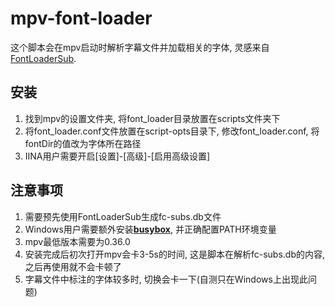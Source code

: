 # mpv-font-loader

这个脚本会在mpv启动时解析字幕文件并加载相关的字体, 灵感来自[FontLoaderSub](https://github.com/yzwduck/FontLoaderSub).

## 安装

1. 找到mpv的设置文件夹, 将font_loader目录放置在scripts文件夹下
2. 将font_loader.conf文件放置在script-opts目录下, 修改font_loader.conf, 将fontDir的值改为字体所在路径
3. IINA用户需要开启[设置]-[高级]-[启用高级设置]

## 注意事项

1. 需要预先使用FontLoaderSub生成fc-subs.db文件
2. Windows用户需要额外安装[**busybox**](https://frippery.org/busybox/), 并正确配置PATH环境变量
3. mpv最低版本需要为0.36.0
4. 安装完成后初次打开mpv会卡3-5s的时间, 这是脚本在解析fc-subs.db的内容, 之后再使用就不会卡顿了
5. 字幕文件中标注的字体较多时, 切换会卡一下(自测只在Windows上出现此问题)
